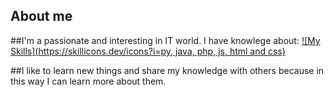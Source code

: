 ## About me
##I'm a passionate and interesting in IT world.
I have knowlege about:
[![My Skills](https://skillicons.dev/icons?i=py, java, php, js, html and css)](https://skillicons.dev)

##I like to learn new things and share my knowledge with others because in this way I can learn more about them.
